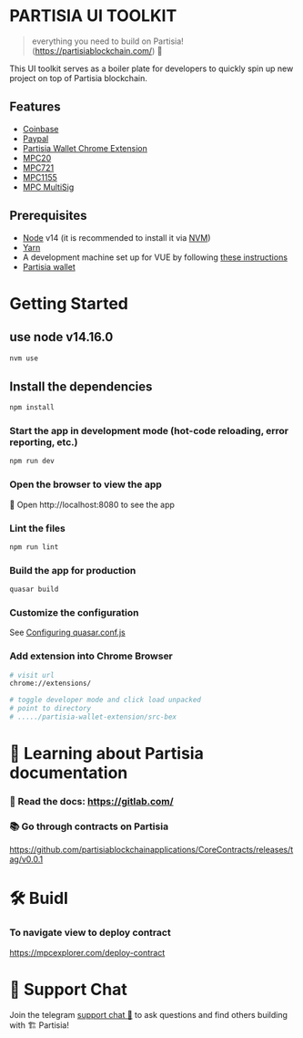 # PARTISIA UI TOOLKIT

> everything you need to build on Partisia!(https://partisiablockchain.com/) 🚀

This UI toolkit serves  as a boiler plate for developers to quickly spin up new project on top of Partisia blockchain.


## Features

- [Coinbase](https://docs.cloud.coinbase.com/wallet-sdk/docs)
- [Paypal](https://developer.paypal.com/)
- [Partisia Wallet Chrome Extension]()
- [MPC20]()
- [MPC721]()
- [MPC1155]()
- [MPC MultiSig]()


## Prerequisites

- [Node](https://nodejs.org) v14 (it is recommended to install it via [NVM](https://github.com/creationix/nvm))
- [Yarn](https://yarnpkg.com/)
- A development machine set up for VUE by following [these instructions](https://vuejs.org/guide/quick-start.html#with-build-tools)
- [Partisia wallet](https://chrome.google.com/webstore/detail/partisia-wallet/gjkdbeaiifkpoencioahhcilildpjhgh/related?hl=en)


# Getting Started

## use node v14.16.0
```bash
nvm use
```

## Install the dependencies
```bash
npm install
```

### Start the app in development mode (hot-code reloading, error reporting, etc.)
```bash
npm run dev
```

### Open the browser to view the app
📱 Open http://localhost:8080 to see the app

### Lint the files
```bash
npm run lint
```

### Build the app for production
```bash
quasar build
```

### Customize the configuration
See [Configuring quasar.conf.js](https://v2.quasar.dev/quasar-cli/quasar-conf-js)


### Add extension into Chrome Browser
```sh
# visit url
chrome://extensions/

# toggle developer mode and click load unpacked
# point to directory 
# ...../partisia-wallet-extension/src-bex
```

# 🔭 Learning about Partisia documentation

### 📕 Read the docs: https://gitlab.com/

### 📚 Go through contracts on Partisia
https://github.com/partisiablockchainapplications/CoreContracts/releases/tag/v0.0.1

# 🛠 Buidl

### To navigate view to deploy contract
https://mpcexplorer.com/deploy-contract


# 💬 Support Chat

Join the telegram [support chat 💬](https://t.me/partisiampc) to ask questions and find others building with 🏗 Partisia!
